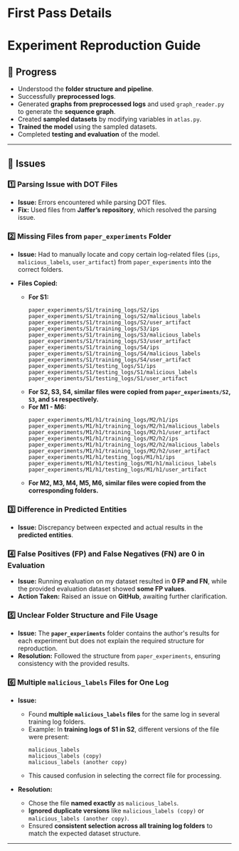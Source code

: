 # First Pass Details

# Experiment Reproduction Guide

## 📌 Progress  
- Understood the **folder structure and pipeline**.  
- Successfully **preprocessed logs**.  
- Generated **graphs from preprocessed logs** and used `graph_reader.py` to generate the **sequence graph**.  
- Created **sampled datasets** by modifying variables in `atlas.py`.  
- **Trained the model** using the sampled datasets.  
- Completed **testing and evaluation** of the model.  

---

## 📌 Issues  

### 1️⃣ Parsing Issue with DOT Files  
- **Issue:** Errors encountered while parsing DOT files.  
- **Fix:** Used files from **Jaffer’s repository**, which resolved the parsing issue.  

### 2️⃣ Missing Files from `paper_experiments` Folder  
- **Issue:** Had to manually locate and copy certain log-related files (`ips`, `malicious_labels`, `user_artifact`) from `paper_experiments` into the correct folders.  

- **Files Copied:**  
  - **For S1:**
    ```
    paper_experiments/S1/training_logs/S2/ips
    paper_experiments/S1/training_logs/S2/malicious_labels
    paper_experiments/S1/training_logs/S2/user_artifact
    paper_experiments/S1/training_logs/S3/ips
    paper_experiments/S1/training_logs/S3/malicious_labels
    paper_experiments/S1/training_logs/S3/user_artifact
    paper_experiments/S1/training_logs/S4/ips
    paper_experiments/S1/training_logs/S4/malicious_labels
    paper_experiments/S1/training_logs/S4/user_artifact
    paper_experiments/S1/testing_logs/S1/ips
    paper_experiments/S1/testing_logs/S1/malicious_labels
    paper_experiments/S1/testing_logs/S1/user_artifact
    ```
  - **For S2, S3, S4, similar files were copied from `paper_experiments/S2`, `S3`, and `S4` respectively.**  
  - **For M1 - M6:**
    ```
    paper_experiments/M1/h1/training_logs/M2/h1/ips
    paper_experiments/M1/h1/training_logs/M2/h1/malicious_labels
    paper_experiments/M1/h1/training_logs/M2/h1/user_artifact
    paper_experiments/M1/h1/training_logs/M2/h2/ips
    paper_experiments/M1/h1/training_logs/M2/h2/malicious_labels
    paper_experiments/M1/h1/training_logs/M2/h2/user_artifact
    paper_experiments/M1/h1/testing_logs/M1/h1/ips
    paper_experiments/M1/h1/testing_logs/M1/h1/malicious_labels
    paper_experiments/M1/h1/testing_logs/M1/h1/user_artifact
    ```
  - **For M2, M3, M4, M5, M6, similar files were copied from the corresponding folders.**  

### 3️⃣ Difference in Predicted Entities  
- **Issue:** Discrepancy between expected and actual results in the **predicted entities**.  

### 4️⃣ False Positives (FP) and False Negatives (FN) are 0 in Evaluation  
- **Issue:** Running evaluation on my dataset resulted in **0 FP and FN**, while the provided evaluation dataset showed **some FP values**.  
- **Action Taken:** Raised an issue on **GitHub**, awaiting further clarification.  

### 5️⃣ Unclear Folder Structure and File Usage  
- **Issue:** The **`paper_experiments`** folder contains the author's results for each experiment but does not explain the required structure for reproduction.  
- **Resolution:** Followed the structure from `paper_experiments`, ensuring consistency with the provided results.  


### **6️⃣ Multiple `malicious_labels` Files for One Log**  
- **Issue:**  
  - Found **multiple `malicious_labels` files** for the same log in several training log folders.  
  - Example: In **training logs of S1 in S2**, different versions of the file were present:  
    ```
    malicious_labels
    malicious_labels (copy)
    malicious_labels (another copy)
    ```
  - This caused confusion in selecting the correct file for processing.

- **Resolution:**  
  - Chose the file **named exactly** as `malicious_labels`.  
  - **Ignored duplicate versions** like `malicious_labels (copy)` or `malicious_labels (another copy)`.  
  - Ensured **consistent selection across all training log folders** to match the expected dataset structure.  



---
